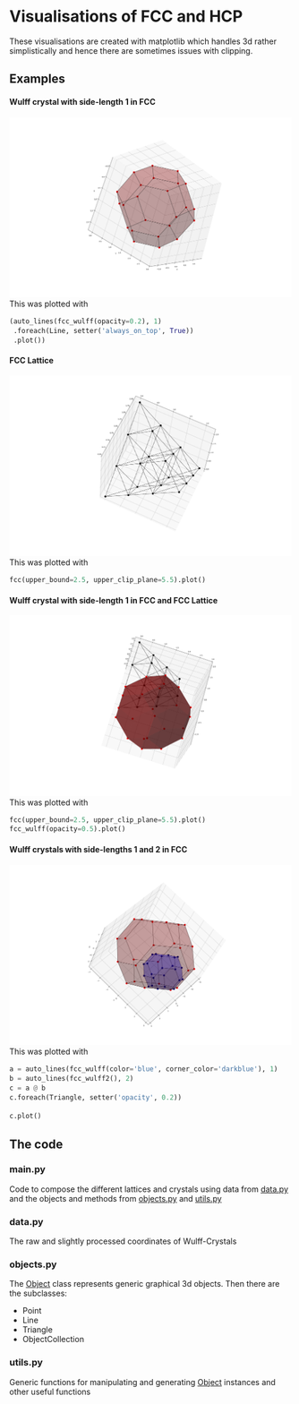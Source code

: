 # Visualisations of FCC and HCP

These visualisations are created with matplotlib which handles 3d rather simplistically and hence there are sometimes issues with clipping.

## Examples

#### Wulff crystal with side-length 1 in FCC
![Wulff crystal with side-length 1 in FCC](examples/FCC_Wulff1.png)
This was plotted with
```python
(auto_lines(fcc_wulff(opacity=0.2), 1)
 .foreach(Line, setter('always_on_top', True))
 .plot())
```

#### FCC Lattice
![FCC Lattice](examples/FCC.png)
This was plotted with
```python
fcc(upper_bound=2.5, upper_clip_plane=5.5).plot()
```

#### Wulff crystal with side-length 1 in FCC and FCC Lattice
![Wulff crystal with side-length 1 in FCC and FCC Lattice](examples/FCC_and_FCC_Wulff1.png)
This was plotted with
```python
fcc(upper_bound=2.5, upper_clip_plane=5.5).plot()
fcc_wulff(opacity=0.5).plot()
```

#### Wulff crystals with side-lengths 1 and 2 in FCC
![Wulff crystals with side-lengths 1 and 2 in FCC](examples/FCC_Wulff1_Wulff2.png)
This was plotted with
```python
a = auto_lines(fcc_wulff(color='blue', corner_color='darkblue'), 1)
b = auto_lines(fcc_wulff2(), 2)
c = a @ b
c.foreach(Triangle, setter('opacity', 0.2))

c.plot()
```

## The code

### main.py

Code to compose the different lattices and crystals using data from [data.py](#datapy) and the objects and methods from [objects.py](#objectspy) and [utils.py](#utilspy)

### data.py

The raw and slightly processed coordinates of Wulff-Crystals

### objects.py

The [Object](objects.py#L9) class represents generic graphical 3d objects. Then there are the subclasses:
- Point
- Line
- Triangle
- ObjectCollection

### utils.py

Generic functions for manipulating and generating [Object](objects.py#L9) instances and other useful functions